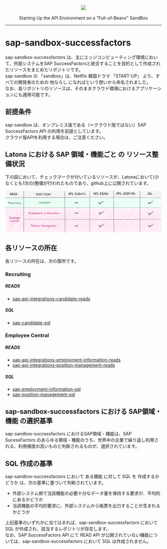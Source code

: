 <p align="center"> <img src="https://user-images.githubusercontent.com/91356865/144049159-1ebbd095-87d2-4a3c-81cb-277cc1d4c7b7.png" width="300"> </p> <p align="center"> Starting Up the API Environment on a "Full-of-Beans" SandBox </p>

***

# sap-sandbox-successfactors 
sap-sandbox-successfactors は、主にエッジコンピューティング環境において、外部システムをSAP SuccessFactorsと統合することを目的として作成されたリソースをまとめたリポジトリです。  
sap-sandbox の 「sandbox」は、Netflix 韓国ドラマ 「START-UP」 より、すべての開発者のための 地ならし になればという想いから命名されました。  
なお、各リポジトリのリソースは、そのままクラウド環境におけるアプリケーションにも適用可能です。  

## 前提条件  
sap-sandbox は、オンプレミス版である（＝クラウド版ではない）SAP SuccessFactors API の利用を前提としています。  
クラウド版APIを利用する場合は、ご注意ください。  

## Latona における SAP 領域・機能ごと の リソース整備状況    
下の図において、チェックマークが付いているリソースが、Latonaにおいて(少なくとも1次の)整備が行われたものであり、github上に公開されています。  

![リソース整備状況](documents/sucessfactors_sandbox.png)

## 各リソースの所在  
各リソースの所在は、次の箇所です。  

### Recruiting
##### READS

* [sap-api-integrations-candidate-reads](https://github.com/latonaio/sap-api-integrations-candidate-reads)

##### SQL

* [sap-candidate-sql](https://github.com/latonaio/sap-candidate-sql)

### Employee Central
##### READS

* [sap-api-integrations-employment-information-reads](https://github.com/latonaio/sap-api-integrations-employment-information-reads)
* [sap-api-integrations-position-management-reads](https://github.com/latonaio/sap-api-integrations-position-management-reads)

##### SQL

* [sap-employment-information-sql](https://github.com/latonaio/sap-employment-information-sql)
* [sap-position-management-sql](https://github.com/latonaio/sap-position-management-sql)

## sap-sandbox-successfactors における SAP領域・機能 の選択基準
sap-sandbox-successfactors におけるSAP領域・機能は、SAP SucessFactors のあらゆる領域・機能のうち、世界中の企業で繰り返し利用される、利用頻度の高いものと判断されるものが、選択されています。  

## SQL 作成の基準
sap-sandbox-successfactors において ある機能 に対して SQL を 作成するかどうか は、次の基準に基づいて判断されています。  

* 外部システム側で当該機能の必要十分なデータ量を保持する要求が、平均的にあるかどうか  
* 当該機能の平均的要求に、外部システムから帳票を出力することが含まれるかどうか  

上記基準のいずれかに当てはまれば、sap-sandbox-successfactors において SQL が作成され、該当するレポジトリが存在します。  
なお、SAP SuccessFactors API にて READ API が公開されていない機能については、sap-sandbox-successfactors において SQL は作成されません。  

